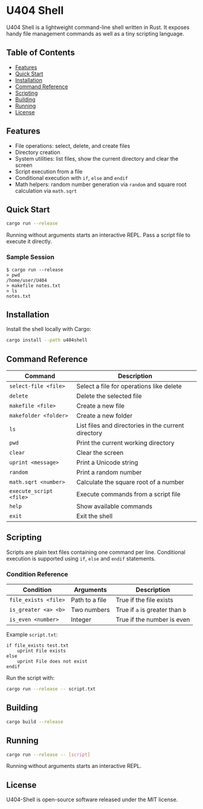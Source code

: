 # U404 Shell

U404 Shell is a lightweight command-line shell written in Rust. It exposes handy
file management commands as well as a tiny scripting language.

## Table of Contents

- [Features](#features)
- [Quick Start](#quick-start)
- [Installation](#installation)
- [Command Reference](#command-reference)
- [Scripting](#scripting)
- [Building](#building)
- [Running](#running)
- [License](#license)

## Features

- File operations: select, delete, and create files
- Directory creation
- System utilities: list files, show the current directory and clear the screen
- Script execution from a file
- Conditional execution with `if`, `else` and `endif`
- Math helpers: random number generation via `random` and square root
  calculation via `math.sqrt`

## Quick Start

```sh
cargo run --release
```

Running without arguments starts an interactive REPL. Pass a script file to
execute it directly.

### Sample Session

```text
$ cargo run --release
> pwd
/home/user/U404
> makefile notes.txt
> ls
notes.txt
```

## Installation

Install the shell locally with Cargo:

```sh
cargo install --path u404shell
```

## Command Reference

| Command | Description |
|---------|-------------|
| `select-file <file>` | Select a file for operations like delete |
| `delete` | Delete the selected file |
| `makefile <file>` | Create a new file |
| `makefolder <folder>` | Create a new folder |
| `ls` | List files and directories in the current directory |
| `pwd` | Print the current working directory |
| `clear` | Clear the screen |
| `uprint <message>` | Print a Unicode string |
| `random` | Print a random number |
| `math.sqrt <number>` | Calculate the square root of a number |
| `execute_script <file>` | Execute commands from a script file |
| `help` | Show available commands |
| `exit` | Exit the shell |

## Scripting

Scripts are plain text files containing one command per line. Conditional execution is supported using `if`, `else` and `endif` statements.

### Condition Reference

| Condition | Arguments | Description |
|-----------|-----------|-------------|
| `file_exists <file>` | Path to a file | True if the file exists |
| `is_greater <a> <b>` | Two numbers | True if `a` is greater than `b` |
| `is_even <number>` | Integer | True if the number is even |

Example `script.txt`:

```text
if file_exists test.txt
    uprint File exists
else
    uprint File does not exist
endif
```

Run the script with:

```sh
cargo run --release -- script.txt
```

## Building

```sh
cargo build --release
```

## Running

```sh
cargo run --release -- [script]
```

Running without arguments starts an interactive REPL.

## License

U404-Shell is open-source software released under the MIT license.
